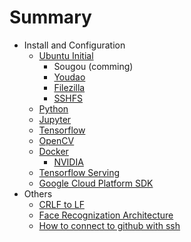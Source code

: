 # Summary

* Install and Configuration
  * [Ubuntu Initial](ubuntu_initial.md)
    * Sougou (comming)
    * [Youdao](youdao.md)
    * [Filezilla](filezilla.md)
    * [SSHFS](sshfs.md)
  * [Python](python.md)
  * [Jupyter](jupyter.md)
  * [Tensorflow](tensorflow.md)
  * [OpenCV](opencv.md)
  * [Docker](docker.md)
    * [NVIDIA](nvidia.md)
  * [Tensorflow Serving](tensorflowserving.md)
  * [Google Cloud Platform SDK](gcloud_sdk.md)
* Others
  * [CRLF to LF](CRLF2LF.md)
  * [Face Recognization Architecture](Architecture.md)
  * [How to connect to github with ssh](ssh.md)